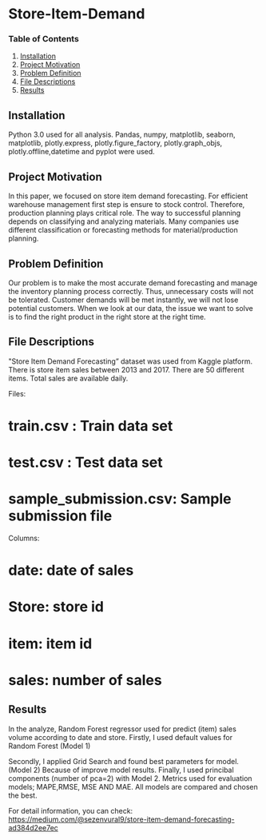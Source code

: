 # Store-Item-Demand


### Table of Contents

1. [Installation](#installation)
2. [Project Motivation](#motivation)
3. [Problem Definition](#problem)
4. [File Descriptions](#files)
5. [Results](#results)

## Installation <a name="installation"></a>

Python 3.0 used for all analysis. Pandas, numpy, matplotlib, seaborn, matplotlib, plotly.express, plotly.figure_factory, plotly.graph_objs, plotly.offline,datetime and pyplot  were used.

## Project Motivation<a name="motivation"></a>

In this paper, we focused on store item demand forecasting. For efficient warehouse management first step is ensure to stock control. Therefore, production planning plays critical role. The way to successful planning depends on classifying and analyzing materials. Many companies use different classification or forecasting methods for material/production planning.



## Problem Definition<a name="problem"></a>

Our problem is to make the most accurate demand forecasting and manage the inventory planning process correctly. Thus, unnecessary costs will not be tolerated. Customer demands will be met instantly, we will not lose potential customers. When we look at our data, the issue we want to solve is to find the right product in the right store at the right time.


## File Descriptions <a name="files"></a>
"Store Item Demand Forecasting” dataset was used from Kaggle platform. There is store item sales between 2013 and 2017. There are 50 different items. Total sales are available daily. 

Files:

# train.csv : Train data set
# test.csv : Test data set
# sample_submission.csv: Sample submission file

Columns:

# date: date of sales
# Store: store id
# item: item id
# sales: number of sales



## Results<a name="results"></a>
In the analyze, Random Forest regressor used for predict (item) sales volume according to date and store. Firstly, I used default values for Random Forest (Model 1)

Secondly, I applied Grid Search and found best parameters for model. (Model 2) Because of improve model results. Finally, I used princibal components (number of pca=2) with Model 2. Metrics used for evaluation models; MAPE,RMSE, MSE AND MAE. All models are compared and chosen the best.

For detail information, you can check:   https://medium.com/@sezenvural9/store-item-demand-forecasting-ad384d2ee7ec
